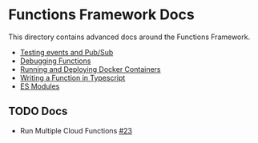 # Functions Framework Docs

This directory contains advanced docs around the Functions Framework.

- [Testing events and Pub/Sub](events.md)
- [Debugging Functions](debugging.md)
- [Running and Deploying Docker Containers](docker.md)
- [Writing a Function in Typescript](typescript.md)
- [ES Modules](esm/README.md)

## TODO Docs

- Run Multiple Cloud Functions [#23](https://github.com/GoogleCloudPlatform/functions-framework-nodejs/issues/23)
